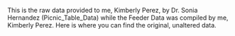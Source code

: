This is the raw data provided to me, Kimberly Perez, by Dr. Sonia Hernandez (Picnic_Table_Data) while the Feeder Data was compiled by me, Kimberly Perez. Here is where you can find the original, unaltered data. 

